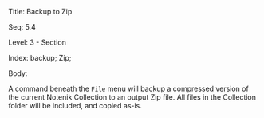 Title:  Backup to Zip

Seq:    5.4

Level:  3 - Section

Index:  backup; Zip; 

Body: 

A command beneath the `File` menu will backup a compressed version of the current Notenik Collection to an output Zip file. All files in the Collection folder will be included, and copied as-is. 
